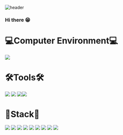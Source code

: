 ![header](https://capsule-render.vercel.app/api?type=soft&color=hexcode&text=zeromok&fontColor=B5B4B4)


### Hi there 😁 

# 💻Computer Environment💻

<img src="https://img.shields.io/badge/mac OS-000000?style=for-the-badge&logo=macOS&logoColor=white"/>

# 🛠Tools🛠

<img src="https://img.shields.io/badge/IntelliJ IDEA-000000?style=for-the-badge&logo=IntelliJ IDEA&logoColor=#000000"/> <img src="https://img.shields.io/badge/Eclipse IDE-2C2255?style=for-the-badge&logo=Eclipse IDE&logoColor=#2C2255"/> <img src="https://img.shields.io/badge/Visual Studio Code-007ACC?style=for-the-badge&logo=Visual Studio Code&logoColor=#007ACC"/><img src="https://img.shields.io/badge/apache tomcat-F8DC75?style=for-the-badge&logo=apachetomcat&logoColor=white">

# 🤖Stack🤖

<img src="https://img.shields.io/badge/JAVA-007396?style=for-the-badge&logo=java&logoColor=white">
<img src="https://img.shields.io/badge/HTML5-E34F26?style=for-the-badge&logo=HTML5&logoColor=white"/>
<img src="https://img.shields.io/badge/CSS3-1572B6?style=for-the-badge&logo=CSS3&logoColor=white"/>
<img src="https://img.shields.io/badge/JavaScript-F7DF1E?style=for-the-badge&logo=JavaScript&logoColor=black"/>
<img src="https://img.shields.io/badge/jquery-0769AD?style=for-the-badge&logo=jquery&logoColor=white">
<img src="https://img.shields.io/badge/Spring-6DB33F?style=for-the-badge&logo=Spring&logoColor=white"/>
<img src="https://img.shields.io/badge/oracle-F80000?style=for-the-badge&logo=oracle&logoColor=white">
<img src="https://img.shields.io/badge/mysql-4479A1?style=for-the-badge&logo=mysql&logoColor=white">
<img src="https://img.shields.io/badge/github-181717?style=for-the-badge&logo=github&logoColor=white">












<!--
**b-mokk/b-mokk** is a ✨ _special_ ✨ repository because its `README.md` (this file) appears on your GitHub profile.

Here are some ideas to get you started:

- 🔭 I’m currently working on ...
- 🌱 I’m currently learning ...
- 👯 I’m looking to collaborate on ...
- 🤔 I’m looking for help with ...
- 💬 Ask me about ...
- 📫 How to reach me: ...
- 😄 Pronouns: ...
- ⚡ Fun fact: ...
-->
